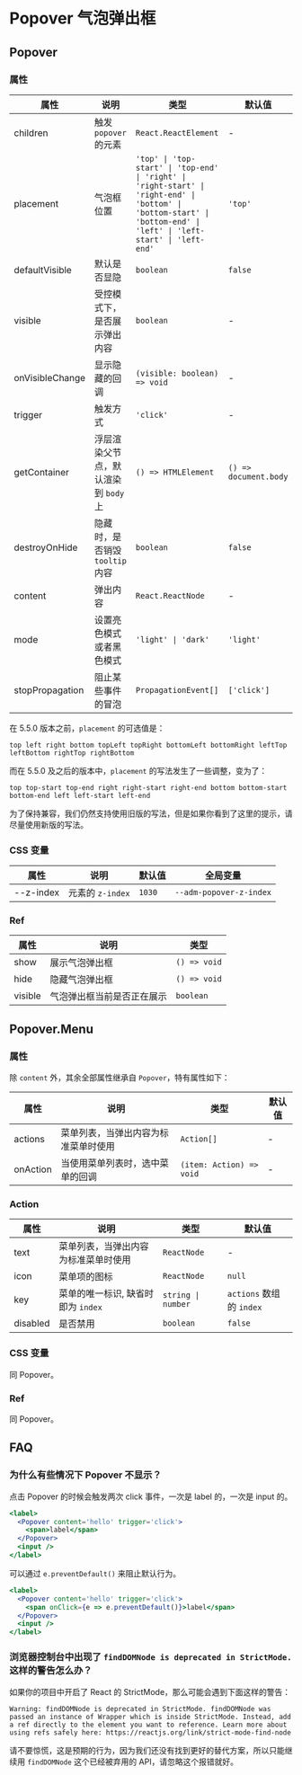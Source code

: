 # Popover 气泡弹出框

<code src="./demos/demo1.tsx"></code>

<code src="./demos/demo2.tsx"></code>

<code src="./demos/demo4.tsx"></code>

<code src="./demos/demo3.tsx" debug></code>

## Popover

### 属性

| 属性            | 说明                                 | 类型                                                                                                                                                                 | 默认值                |
| --------------- | ------------------------------------ | -------------------------------------------------------------------------------------------------------------------------------------------------------------------- | --------------------- |
| children        | 触发 `popover` 的元素                | `React.ReactElement`                                                                                                                                                 | -                     |
| placement       | 气泡框位置                           | `'top' \| 'top-start' \| 'top-end' \| 'right' \| 'right-start' \| 'right-end' \| 'bottom' \| 'bottom-start' \| 'bottom-end' \| 'left' \| 'left-start' \| 'left-end'` | `'top'`               |
| defaultVisible  | 默认是否显隐                         | `boolean`                                                                                                                                                            | `false`               |
| visible         | 受控模式下，是否展示弹出内容         | `boolean`                                                                                                                                                            | -                     |
| onVisibleChange | 显示隐藏的回调                       | `(visible: boolean) => void`                                                                                                                                         | -                     |
| trigger         | 触发方式                             | `'click'`                                                                                                                                                            | -                     |
| getContainer    | 浮层渲染父节点，默认渲染到 `body` 上 | `() => HTMLElement`                                                                                                                                                  | `() => document.body` |
| destroyOnHide   | 隐藏时，是否销毁 `tooltip` 内容      | `boolean`                                                                                                                                                            | `false`               |
| content         | 弹出内容                             | `React.ReactNode`                                                                                                                                                    | -                     |
| mode            | 设置亮色模式或者黑色模式             | `'light' \| 'dark'`                                                                                                                                                  | `'light'`             |
| stopPropagation | 阻止某些事件的冒泡                   | `PropagationEvent[]`                                                                                                                                                 | `['click']`           |

在 5.5.0 版本之前，`placement` 的可选值是：

`top left right bottom topLeft topRight bottomLeft bottomRight leftTop leftBottom rightTop rightBottom`

而在 5.5.0 及之后的版本中，`placement` 的写法发生了一些调整，变为了：

`top top-start top-end right right-start right-end bottom bottom-start bottom-end left left-start left-end`

为了保持兼容，我们仍然支持使用旧版的写法，但是如果你看到了这里的提示，请尽量使用新版的写法。

### CSS 变量

| 属性      | 说明             | 默认值 | 全局变量                |
| --------- | ---------------- | ------ | ----------------------- |
| --z-index | 元素的 `z-index` | `1030` | `--adm-popover-z-index` |

### Ref

| 属性    | 说明                       | 类型         |
| ------- | -------------------------- | ------------ |
| show    | 展示气泡弹出框             | `() => void` |
| hide    | 隐藏气泡弹出框             | `() => void` |
| visible | 气泡弹出框当前是否正在展示 | `boolean`    |

## Popover.Menu

### 属性

除 `content` 外，其余全部属性继承自 `Popover`，特有属性如下：

| 属性     | 说明                                 | 类型                     | 默认值 |
| -------- | ------------------------------------ | ------------------------ | ------ |
| actions  | 菜单列表，当弹出内容为标准菜单时使用 | `Action[]`               | -      |
| onAction | 当使用菜单列表时，选中菜单的回调     | `(item: Action) => void` | -      |

### Action

| 属性     | 说明                                 | 类型               | 默认值                   |
| -------- | ------------------------------------ | ------------------ | ------------------------ |
| text     | 菜单列表，当弹出内容为标准菜单时使用 | `ReactNode`        | -                        |
| icon     | 菜单项的图标                         | `ReactNode`        | `null`                   |
| key      | 菜单的唯一标识, 缺省时即为 `index`   | `string \| number` | `actions` 数组的 `index` |
| disabled | 是否禁用                             | `boolean`          | `false`                  |

### CSS 变量

同 Popover。

### Ref

同 Popover。

## FAQ

### 为什么有些情况下 Popover 不显示？

点击 Popover 的时候会触发两次 click 事件，一次是 label 的，一次是 input 的。

```jsx
<label>
  <Popover content='hello' trigger='click'>
    <span>label</span>
  </Popover>
  <input />
</label>
```

可以通过 `e.preventDefault()` 来阻止默认行为。

```jsx
<label>
  <Popover content='hello' trigger='click'>
    <span onClick={e => e.preventDefault()}>label</span>
  </Popover>
  <input />
</label>
```

### 浏览器控制台中出现了 `findDOMNode is deprecated in StrictMode.` 这样的警告怎么办？

如果你的项目中开启了 React 的 StrictMode，那么可能会遇到下面这样的警告：

```text
Warning: findDOMNode is deprecated in StrictMode. findDOMNode was passed an instance of Wrapper which is inside StrictMode. Instead, add a ref directly to the element you want to reference. Learn more about using refs safely here: https://reactjs.org/link/strict-mode-find-node
```

请不要惊慌，这是预期的行为，因为我们还没有找到更好的替代方案，所以只能继续用 `findDOMNode` 这个已经被弃用的 API，请忽略这个报错就好。
